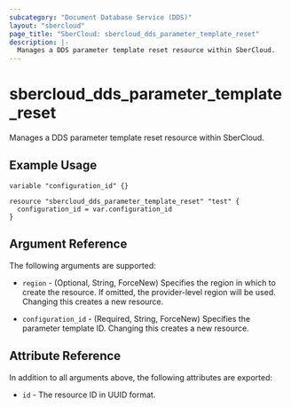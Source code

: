 ```yaml
---
subcategory: "Document Database Service (DDS)"
layout: "sbercloud"
page_title: "SberCloud: sbercloud_dds_parameter_template_reset"
description: |-
  Manages a DDS parameter template reset resource within SberCloud.
---
```


# sbercloud_dds_parameter_template_reset

Manages a DDS parameter template reset resource within SberCloud.

## Example Usage

```hcl
variable "configuration_id" {}

resource "sbercloud_dds_parameter_template_reset" "test" {
  configuration_id = var.configuration_id
}
```

## Argument Reference

The following arguments are supported:

* `region` - (Optional, String, ForceNew) Specifies the region in which to create the resource.
  If omitted, the provider-level region will be used.
  Changing this creates a new resource.

* `configuration_id` - (Required, String, ForceNew) Specifies the parameter template ID.
  Changing this creates a new resource.

## Attribute Reference

In addition to all arguments above, the following attributes are exported:

* `id` - The resource ID in UUID format.
